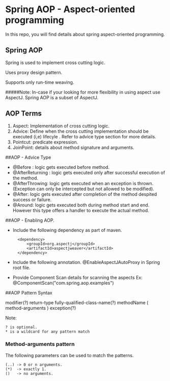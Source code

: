 # Spring AOP - Aspect-oriented programming

In this repo, you will find details about spring aspect-oriented programming.


## Spring AOP

Spring is used to implement cross cutting logic.

Uses proxy design pattern.

Supports only run-time weaving.

#####Note: In-case if your looking for more flexibility in using aspect use AspectJ. Spring AOP is a subset of AspectJ.

## AOP Terms

1. Aspect: Implementation of cross cutting logic.
2. Advice: Define when the cross cutting implementation should be executed (i,e) lifecyle . Refer to advice type section for more details.
3. Pointcut: predicate expression.
4. JoinPoint: details about method signature and arguments.

##AOP - Advice Type 

* @Before : logic gets executed before method.
* @AfterReturning : logic gets executed only after successful execution of the method.
* @AfterThrowing: logic gets executed when an exception is thrown. (Exception can only be intercepted but not allowed to be modified).
* @After: logic gets executed after completion of the method despited success or failure.
* @Around: logic gets executed both during method start and end. However this type offers a handler to execute the actual method.

##AOP - Enabling AOP.

* Include the following dependency as part of maven.

		<dependency>
			<groupId>org.aspectj</groupId>
			<artifactId>aspectjweaver</artifactId>
		</dependency>

* Include the following annotation. @EnableAspectJAutoProxy in Spring root file.

* Provide Component Scan details for scanning the aspects Ex: @ComponentScan("com.spring.aop.examples")

##AOP Pattern Syntax

modifier(?) return-type fully-qualified-class-name(?) methodName ( method-arguments ) exception(?) 

Note: 

	? is optional.
	* is a wildcard for any pattern match


###  Method-arguments pattern

The following parameters can be used to match the patterns.

	(..) -> 0 or n arguments.
	(*)  -> exactly 1.
	()   -> no arguments. 







